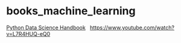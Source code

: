 # books_machine_learning

[Python Data Science Handbook](https://github.com/jakevdp/PythonDataScienceHandbook) &nbsp;
https://www.youtube.com/watch?v=L7R4HUQ-eQ0


